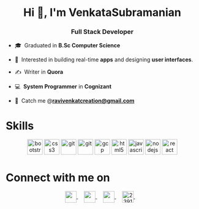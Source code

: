 <h1 align="center">Hi 👋, I'm VenkataSubramanian</h1>
<h3 align="center">Full Stack Developer</h3>

- 🎓&nbsp;&nbsp;Graduated in **B.Sc Computer Science**

- 🔨&nbsp;&nbsp;Interested in building real-time **apps** and designing **user interfaces**.

- ✍&nbsp;&nbsp;Writer in **Quora**

- 💻&nbsp;&nbsp;**System Programmer** in **Cognizant**

- 📩&nbsp;&nbsp;Catch me @**ravivenkatcreation@gmail.com**

# Skills

<p align="center">
  
  <img src="https://devicons.github.io/devicon/devicon.git/icons/bootstrap/bootstrap-plain.svg" alt="bootstrap" width="40" height="40"/>
  <img src="https://devicons.github.io/devicon/devicon.git/icons/css3/css3-original-wordmark.svg" alt="css3" width="40" height="40"/>
  <img src="https://www.vectorlogo.zone/logos/firebase/firebase-icon.svg" alt="git" width="40" height="40"/>
  <img src="https://www.vectorlogo.zone/logos/git-scm/git-scm-icon.svg" alt="git" width="40" height="40"/>
  <img src="https://www.vectorlogo.zone/logos/google_cloud/google_cloud-icon.svg" alt="gcp" width="40" height="40"/>
  <img src="https://devicons.github.io/devicon/devicon.git/icons/html5/html5-original-wordmark.svg" alt="html5" width="40" height="40"/>
  <img src="https://devicons.github.io/devicon/devicon.git/icons/javascript/javascript-original.svg" alt="javascript" width="40" height="40"/>
  <img src="https://devicons.github.io/devicon/devicon.git/icons/nodejs/nodejs-original-wordmark.svg" alt="nodejs" width="40" height="40"/>
  <img src="https://devicons.github.io/devicon/devicon.git/icons/react/react-original-wordmark.svg" alt="react" width="40" height="40"/>
</p>

# Connect with me on
<p align="center">
  <a href="https://www.facebook.com/RaviVenkatCode/" target="blank">
    <img align="center" src="https://cdn.jsdelivr.net/npm/simple-icons@3.6.1/icons/facebook.svg" height="30" width="30" />
  </a>&nbsp;&nbsp;&nbsp;
  <a href="https://www.instagram.com/ravivenkatcode/" target="blank">
    <img align="center" src="https://cdn.jsdelivr.net/npm/simple-icons@3.6.1/icons/instagram.svg" height="30" width="30" />
  </a>&nbsp;&nbsp;&nbsp;
  <a href="https://www.linkedin.com/in/ravi-venkat/" target="blank">
    <img align="center" src="https://cdn.jsdelivr.net/npm/simple-icons@3.6.1/icons/linkedin.svg" height="30" width="30" />
  </a>&nbsp;&nbsp;&nbsp;
  <a href="https://www.quora.com/profile/%E0%AE%B0%E0%AE%B5%E0%AE%BF-%E0%AE%B5%E0%AF%86%E0%AE%99%E0%AF%8D%E0%AE%95%E0%AE%9F%E0%AF%8D-Ravi-Venkat" target="blank">
    <img align="center" src="https://cdn.jsdelivr.net/npm/simple-icons@3.6.1/icons/quora.svg" alt="2391795" height="30" width="30" />
  </a>&nbsp;&nbsp;&nbsp;
</p>
